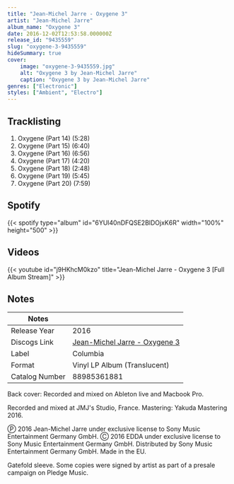 ```yaml
---
title: "Jean-Michel Jarre - Oxygene 3"
artist: "Jean-Michel Jarre"
album_name: "Oxygene 3"
date: 2016-12-02T12:53:58.000000Z
release_id: "9435559"
slug: "oxygene-3-9435559"
hideSummary: true
cover:
    image: "oxygene-3-9435559.jpg"
    alt: "Oxygene 3 by Jean-Michel Jarre"
    caption: "Oxygene 3 by Jean-Michel Jarre"
genres: ["Electronic"]
styles: ["Ambient", "Electro"]
---
```


## Tracklisting
1. Oxygene (Part 14) (5:28)
2. Oxygene (Part 15) (6:40)
3. Oxygene (Part 16) (6:56)
4. Oxygene (Part 17) (4:20)
5. Oxygene (Part 18) (2:48)
6. Oxygene (Part 19) (5:45)
7. Oxygene (Part 20) (7:59)


## Spotify
{{< spotify type="album" id="6YUl40nDFQSE2BlDOjxK6R" width="100%" height="500" >}}



## Videos
{{< youtube id="j9HKhcM0kzo" title="Jean-Michel Jarre - Oxygene 3 [Full Album Stream]" >}}

## Notes
| Notes          |             |
| ---------------| ----------- |
| Release Year   | 2016 |
| Discogs Link   | [Jean-Michel Jarre - Oxygene 3](https://www.discogs.com/release/9435559-Jean-Michel-Jarre-Oxygene-3) |
| Label          | Columbia |
| Format         | Vinyl LP Album (Translucent) |
| Catalog Number | 88985361881 |

Back cover:
Recorded and mixed on Ableton live and Macbook Pro.

Recorded and mixed at JMJ's Studio, France.
Mastering: Yakuda Mastering 2016.

Ⓟ 2016 Jean-Michel Jarre under exclusive license to Sony Music Entertainment Germany GmbH. Ⓒ 2016 EDDA under exclusive license to Sony Music Entertainment Germany GmbH. Distributed by Sony Music Entertainment Germany GmbH. Made in the EU.

Gatefold sleeve. Some copies were signed by artist as part of a presale campaign on Pledge Music. 
